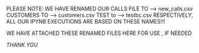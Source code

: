 PLEASE NOTE:
WE HAVE RENAMED OUR CALLS FILE TO --> new_calls.csv
                    CUSTOMERS TO  --> customers.csv
                    TEST to       --> testbc.csv 
RESPECTIVELY, ALL OUR IPYNB EXECUTIONS ARE BASED ON THESE NAMES!!!

WE HAVE ATTACHED THESE RENAMED FILES HERE FOR USE , IF NEEDED

*THANK YOU*
